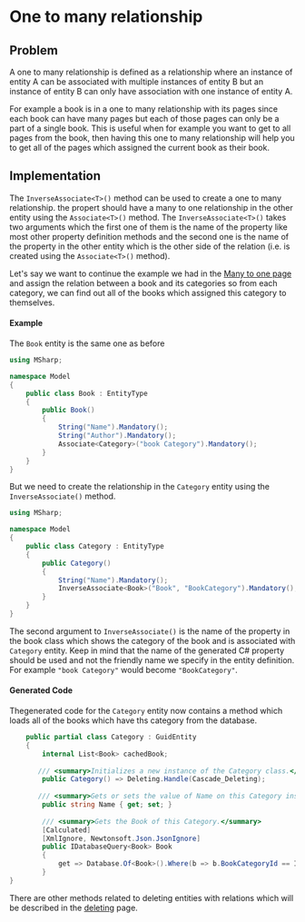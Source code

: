 # One to many relationship

## Problem

A one to many relationship is defined as a relationship where an instance of entity A can be associated with multiple instances of entity B but an instance of entity B can only have association with one instance of entity A.

For example a book is in a one to many relationship with its pages since each book can have many pages but each of those pages can only be a part of a single book.
This is useful when for example you want to get to all pages from the book, then having this one to many relationship will help you to get all of the pages which assigned the current book as their book.

## Implementation

The `InverseAssociate<T>()` method can be used to create a one to many relationship. the propert should have a many to one relationship in the other entity using the `Associate<T>()` method.
The `InverseAssociate<T>()` takes two arguments which the first one of them is the name of the property like most other property definition methods and the second one is the name of the property in the other entity which is the other side of the relation (i.e. is created using the `Associate<T>()` method).

Let's say we want to continue the example we had in the [Many to one page](manyToOne.md) and assign the relation between a book and its categories so from each category, we can find out all of the books which assigned this category to themselves.

#### Example

The `Book` entity is the same one as before 

```csharp
using MSharp;

namespace Model
{
    public class Book : EntityType
    {
        public Book()
        {
            String("Name").Mandatory();
            String("Author").Mandatory();
            Associate<Category>("book Category").Mandatory();
        }
    }
}
```

But we need to create the relationship in the `Category` entity using the `InverseAssociate()` method.

```csharp
using MSharp;

namespace Model
{
    public class Category : EntityType
    {
        public Category()
        {
            String("Name").Mandatory();
            InverseAssociate<Book>("Book", "BookCategory").Mandatory();
        }
    }
}
```

The second argument to `InverseAssociate()` is the name of the property in the book class which shows the category of the book and is associated with `Category` entity.
Keep in mind that the name of the generated C# property should be used and not the friendly name we specify in the entity definition.
For example `"book Category"` would become `"BookCategory"`.

#### Generated Code

Thegenerated code for the `Category` entity now contains a method which loads all of  the books which have ths category from the database.

```csharp
    public partial class Category : GuidEntity
    {
        internal List<Book> cachedBook;
        
       /// <summary>Initializes a new instance of the Category class.</summary>
        public Category() => Deleting.Handle(Cascade_Deleting);
        
       /// <summary>Gets or sets the value of Name on this Category instance.</summary>
        public string Name { get; set; }
        
        /// <summary>Gets the Book of this Category.</summary>
        [Calculated]
        [XmlIgnore, Newtonsoft.Json.JsonIgnore]
        public IDatabaseQuery<Book> Book
        {
            get => Database.Of<Book>().Where(b => b.BookCategoryId == ID);
        }
}
```

There are other methods related to deleting entities with relations which will be described in the [deleting](deleting.md) page.